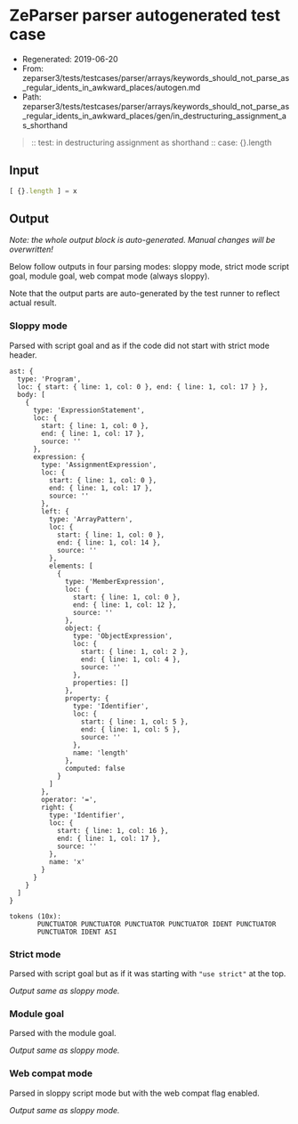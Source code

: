 # ZeParser parser autogenerated test case

- Regenerated: 2019-06-20
- From: zeparser3/tests/testcases/parser/arrays/keywords_should_not_parse_as_regular_idents_in_awkward_places/autogen.md
- Path: zeparser3/tests/testcases/parser/arrays/keywords_should_not_parse_as_regular_idents_in_awkward_places/gen/in_destructuring_assignment_as_shorthand

> :: test: in destructuring assignment as shorthand
> :: case: {}.length

## Input


`````js
[ {}.length ] = x
`````

## Output

_Note: the whole output block is auto-generated. Manual changes will be overwritten!_

Below follow outputs in four parsing modes: sloppy mode, strict mode script goal, module goal, web compat mode (always sloppy).

Note that the output parts are auto-generated by the test runner to reflect actual result.

### Sloppy mode

Parsed with script goal and as if the code did not start with strict mode header.

`````
ast: {
  type: 'Program',
  loc: { start: { line: 1, col: 0 }, end: { line: 1, col: 17 } },
  body: [
    {
      type: 'ExpressionStatement',
      loc: {
        start: { line: 1, col: 0 },
        end: { line: 1, col: 17 },
        source: ''
      },
      expression: {
        type: 'AssignmentExpression',
        loc: {
          start: { line: 1, col: 0 },
          end: { line: 1, col: 17 },
          source: ''
        },
        left: {
          type: 'ArrayPattern',
          loc: {
            start: { line: 1, col: 0 },
            end: { line: 1, col: 14 },
            source: ''
          },
          elements: [
            {
              type: 'MemberExpression',
              loc: {
                start: { line: 1, col: 0 },
                end: { line: 1, col: 12 },
                source: ''
              },
              object: {
                type: 'ObjectExpression',
                loc: {
                  start: { line: 1, col: 2 },
                  end: { line: 1, col: 4 },
                  source: ''
                },
                properties: []
              },
              property: {
                type: 'Identifier',
                loc: {
                  start: { line: 1, col: 5 },
                  end: { line: 1, col: 5 },
                  source: ''
                },
                name: 'length'
              },
              computed: false
            }
          ]
        },
        operator: '=',
        right: {
          type: 'Identifier',
          loc: {
            start: { line: 1, col: 16 },
            end: { line: 1, col: 17 },
            source: ''
          },
          name: 'x'
        }
      }
    }
  ]
}

tokens (10x):
       PUNCTUATOR PUNCTUATOR PUNCTUATOR PUNCTUATOR IDENT PUNCTUATOR
       PUNCTUATOR IDENT ASI
`````

### Strict mode

Parsed with script goal but as if it was starting with `"use strict"` at the top.

_Output same as sloppy mode._

### Module goal

Parsed with the module goal.

_Output same as sloppy mode._

### Web compat mode

Parsed in sloppy script mode but with the web compat flag enabled.

_Output same as sloppy mode._
